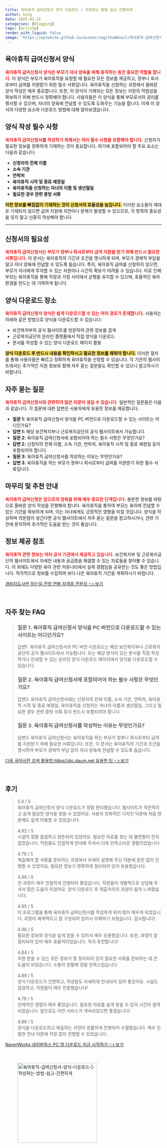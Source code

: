```yaml
---
title: 육아휴직 급여신청서 양식 다운로드 | 작성하는 방법 쉽고 간편하게
author: bing
date: 2025-01-31
categories: [Blogging]
tags: [writing]
render_with_liquid: false
image: 'https://aptwhite.github.io/assets/img/thumbnail/육아휴직-급여신청서-양식-다운로드-|-작성하는-방법-쉽고-간편하게.webp'
---
```



<h2 id='육아휴직_급여신청서_양식'>육아휴직 급여신청서 양식</h2>

<p><b><span style="color: #ee2323;">육아휴직 급여신청서 양식은 부모가 자녀 양육을 위해 휴직하는 동안 중요한 역할을 합니다.</span></b> 이 양식은 부모가 육아휴직을 요청할 때 필요한 모든 정보를 제공하고, 정부나 회사로부터 급여를 지원받기 위한 필수 서류입니다. 육아휴직을 신청하는 과정에서 올바른 양식 작성은 매우 중요합니다. 또한, 이 양식이 기재되는 모든 정보는 지원의 적법성을 확보하기 위해 반드시 정확해야 합니다. 사용자들은 이 양식을 통해 부모로서의 권리를 행사할 수 있으며, 자녀의 양육에 전념할 수 있도록 도와주는 기능을 합니다. 이제 이 양식의 다양한 요소와 다운로드 방법에 대해 알아보겠습니다.</p>

<h2 id='양식_작성_필수_사항'>양식 작성 필수 사항</h2>

<p><b><span style="color: #ee2323;">육아휴직 급여신청서를 작성하기 위해서는 여러 필수 사항을 포함해야 합니다.</span></b> 신청자가 필요한 정보를 정확하게 기재하는 것이 중요합니다. 여기에 포함되어야 할 주요 요소는 다음과 같습니다:</p>

<ul>
    <li><b>신청자의 전체 이름</b></li>
    <li><b>소속 기관</b></li>
    <li><b>연락처</b></li>
    <li><b>육아휴직 시작 및 종료 예정일</b></li>
    <li><b>육아휴직을 신청하는 자녀의 이름 및 생년월일</b></li>
    <li><b>필요한 경우 관련 증빙 서류</b></li>
</ul>

<p><b><span style="background-color: #ffe066;">이런 정보를 빠짐없이 기재하는 것이 신청서의 효율성을 높입니다.</span></b> 이러한 요소들이 제대로 기재되지 않으면 급여 지원에 지연이나 문제가 발생할 수 있으므로, 각 항목의 중요성을 잊지 말고 신중히 작성해야 합니다.</p>

<hr />

<h2 id='신청서의_필요성'>신청서의 필요성</h2>

<p><b><span style="color: #ee2323;">육아휴직 급여신청서는 부모가 정부나 회사로부터 급여 지원을 받기 위해 반드시 필요한 서류입니다.</span></b> 이 문서는 육아휴직의 기간과 조건을 명시하게 되며, 부모가 경제적 부담을 덜고 자녀 양육에 전념할 수 있도록 돕습니다. 특히, 육아휴직 급여를 신청하지 않으면, 부모가 자녀에게 투자할 수 있는 자원이나 시간의 확보가 어려울 수 있습니다. 이로 인해 부모는 육아휴직을 통해 직장과 가정 사이에서 균형을 유지할 수 있으며, 효율적인 육아환경을 만드는 데 기여하게 됩니다.</p>

<h2 id='양식_다운로드_장소'>양식 다운로드 장소</h2>

<p><b><span style="color: #ee2323;">육아휴직 급여신청서 양식은 쉽게 다운로드할 수 있는 여러 경로가 존재합니다.</span></b> 사용자는 아래와 같은 방법으로 양식을 다운로드할 수 있습니다:</p>

<ul>
    <li>보건복지부의 공식 웹사이트를 방문하여 관련 정보를 검색</li>
    <li>근로복지공단의 온라인 플랫폼에서 직접 양식을 다운로드</li>
    <li>문서를 작성할 수 있는 양식 다운로드 페이지 활용</li>
</ul>

<p><b><span style="background-color: #ffe066;">양식 다운로드 후 반드시 내용을 확인하시고 필요한 정보를 채워야 합니다.</span></b> 이러한 절차를 통해 사용자들은 빠르고 정확하게 육아휴직을 신청할 수 있습니다. 각 기관의 웹사이트에서는 추가적인 지원 정보와 함께 자주 묻는 질문들도 확인할 수 있으니 참고하시기 바랍니다.</p>

<h2 id='자주_묻는_질문'>자주 묻는 질문</h2>

<p><b><span style="color: #ee2323;">육아휴직 급여신청서와 관련하여 많은 의문이 생길 수 있습니다.</span></b> 일반적인 질문들은 다음과 같습니다. 각 질문에 대한 답변은 사용자에게 유용한 정보를 제공합니다.</p>

<ul>
    <li><b>질문 1:</b> 육아휴직 급여신청서 양식을 PC 버전으로 다운로드할 수 있는 사이트는 어디인가요?</li>
    <li><b>답변 1:</b> 해당 보건복지부나 근로복지공단의 공식 웹사이트에서 가능합니다.</li>
    <li><b>질문 2:</b> 육아휴직 급여신청서에 포함되어야 하는 필수 사항은 무엇인가요?</li>
    <li><b>답변 2:</b> 신청자의 전체 이름, 소속 기관, 연락처, 육아휴직 시작 및 종료 예정일 등이 포함되어야 합니다.</li>
    <li><b>질문 3:</b> 육아휴직 급여신청서를 작성하는 이유는 무엇인가요?</li>
    <li><b>답변 3:</b> 육아휴직을 하는 부모가 정부나 회사로부터 급여를 지원받기 위한 필수 서류입니다.</li>
</ul>

<h2 id='마무리_및_추천_안내'>마무리 및 추천 안내</h2>

<p><b><span style="color: #ee2323;">육아휴직 급여신청은 앞으로의 양육을 위해 매우 중요한 단계입니다.</span></b> 충분한 정보를 바탕으로 올바른 양식 작성을 진행해야 합니다. 육아휴직을 통하여 부모는 육아에 전념할 수 있는 기간을 확보하게 되며, 이는 자녀에게도 긍정적인 영향을 미칠 것입니다. 양식을 작성하며 의문점이 생긴다면 공식 웹사이트에서 자주 묻는 질문을 참고하시거나, 관련 기관에 문의하여 추가적인 도움을 받는 것이 좋습니다.</p>

<h2 id='정보_제공_참조'>정보 제공 참조</h2>

<p><b><span style="color: #ee2323;">육아휴직 관련 정보는 여러 공식 기관에서 제공하고 있습니다.</span></b> 보건복지부 및 근로복지공단의 웹사이트에서 자세한 내용과 궁금증을 해결할 수 있는 자료들을 찾아볼 수 있습니다. 이 외에도 다양한 육아 관련 커뮤니티에서 실제 경험담을 공유받는 것도 좋은 방법입니다. 적극적으로 정보를 수집하여 보다 나은 육아휴직 기간을 계획하시기 바랍니다.</p>


<p><a class="click-button" title="경비지도사란 하는일 전망 연봉 자격증 전문성" href="https://aptwhite.github.io/posts/%EA%B2%BD%EB%B9%84%EC%A7%80%EB%8F%84%EC%82%AC%EB%9E%80-%ED%95%98%EB%8A%94%EC%9D%BC-%EC%A0%84%EB%A7%9D-%EC%97%B0%EB%B4%89-%EC%9E%90%EA%B2%A9%EC%A6%9D-%EC%A0%84%EB%AC%B8%EC%84%B1/" rel="dofollow">경비지도사란 하는일 전망 연봉 자격증 전문성 👈 보기</a></p><br>
<h2 id='자주_찾는_FAQ'>자주 찾는 FAQ</h2>
<div itemscope="" itemtype="https://schema.org/FAQPage"> 
<blockquote> 
<div itemscope="" itemprop="mainEntity" itemtype="https://schema.org/Question"> 
<h3 itemprop="name">질문 1. 육아휴직 급여신청서 양식을 PC 버전으로 다운로드할 수 있는 사이트는 어디인가요?</h3> 
<div itemscope="" itemprop="acceptedAnswer" itemtype="https://schema.org/Answer"> 
<span itemprop="text"> 
<p>답변1. 육아휴직 급여신청서의 PC 버전 다운로드는 해당 보건복지부나 근로복지공단의 공식 웹사이트에서 가능합니다. 또는 해당 양식이 있는 문서를 직접 작성하거나 인쇄할 수 있는 온라인 양식 다운로드 페이지에서 양식을 다운로드할 수 있습니다.</p> 
</span> 
</div> 
</div> 
<div itemscope="" itemprop="mainEntity" itemtype="https://schema.org/Question"> 
<h3 itemprop="name">질문 2. 육아휴직 급여신청서에 포함되어야 하는 필수 사항은 무엇인가요?</h3> 
<div itemscope="" itemprop="acceptedAnswer" itemtype="https://schema.org/Answer"> 
<span itemprop="text"> 
<p>답변2. 육아휴직 급여신청서에는 신청자의 전체 이름, 소속 기관, 연락처, 육아휴직 시작 및 종료 예정일, 육아휴직을 신청하는 자녀의 이름과 생년월일, 그리고 필요한 경우 관련 증빙 서류 등이 반드시 포함되어야 합니다.</p> 
</span> 
</div> 
</div> 
<div itemscope="" itemprop="mainEntity" itemtype="https://schema.org/Question"> 
<h3 itemprop="name">질문 3. 육아휴직 급여신청서를 작성하는 이유는 무엇인가요?</h3> 
<div itemscope="" itemprop="acceptedAnswer" itemtype="https://schema.org/Answer"> 
<span itemprop="text"> 
<p>답변3. 육아휴직 급여신청서는 육아휴직을 하는 부모가 정부나 회사로부터 급여를 지원받기 위해 필요한 서류입니다. 또한, 이 문서는 육아휴직의 기간과 조건을 명시하여 부모가 경제적 부담 없이 자녀 양육에 전념할 수 있도록 돕습니다.</p> 
</span> 
</div> 
</div> 
</blockquote> 
</div>
<p><a class="click-button" title="다음 국어사전 검색 활용법 https//dic.daum.net 유용한 팁" href="https://aptwhite.github.io/posts/%EB%8B%A4%EC%9D%8C-%EA%B5%AD%EC%96%B4%EC%82%AC%EC%A0%84-%EA%B2%80%EC%83%89-%ED%99%9C%EC%9A%A9%EB%B2%95-httpsdic.daum.net-%EC%9C%A0%EC%9A%A9%ED%95%9C-%ED%8C%81/" rel="dofollow">다음 국어사전 검색 활용법 https//dic.daum.net 유용한 팁 👈 보기</a></p><br>
<h2 id='후기'>후기</h2>
<div itemscope itemtype="https://schema.org/Product">
  <blockquote>
  <div itemprop="review" itemscope itemtype="https://schema.org/Review">
      <div itemprop="reviewRating" itemscope itemtype="https://schema.org/Rating"> <span itemprop="ratingValue">5.0</span> / <span itemprop="bestRating">5</span> </div>
      <span itemprop="reviewBody">육아휴직 급여신청서 양식 다운로드가 정말 편리했습니다. 웹사이트가 직관적이고 쉽게 필요한 양식을 찾을 수 있었어요. 사용자 친화적인 디자인 덕분에 처음 방문해도 쉽게 이용할 수 있었습니다.</span>
  </div>
  <br>
  <div itemprop="review" itemscope itemtype="https://schema.org/Review">
      <div itemprop="reviewRating" itemscope itemtype="https://schema.org/Rating"> <span itemprop="ratingValue">4.92</span> / <span itemprop="bestRating">5</span> </div>
      <span itemprop="reviewBody">시설이 정말 깔끔하고 정돈되어 있었어요. 필요한 자료를 찾는 데 불편함이 전혀 없었습니다. 직원들도 친절하게 안내해 주셔서 더욱 만족스러운 경험이었습니다.</span>
  </div>
  <br>
  <div itemprop="review" itemscope itemtype="https://schema.org/Review">
      <div itemprop="reviewRating" itemscope itemtype="https://schema.org/Rating"> <span itemprop="ratingValue">4.79</span> / <span itemprop="bestRating">5</span> </div>
      <span itemprop="reviewBody">제출해야 할 서류를 준비하는 과정에서 자세히 설명해 주신 덕분에 혼란 없이 진행할 수 있었어요. 필요한 정보가 명확하게 정리되어 있어 유용했습니다.</span>
  </div>
  <br>
  <div itemprop="review" itemscope itemtype="https://schema.org/Review">
      <div itemprop="reviewRating" itemscope itemtype="https://schema.org/Rating"> <span itemprop="ratingValue">4.96</span> / <span itemprop="bestRating">5</span> </div>
      <span itemprop="reviewBody">전 과정이 매우 친절하게 진행되어 좋았습니다. 직원들이 개별적으로 상담해 주셔서 많은 도움이 되었어요. 양식 다운로드 후 제출까지의 과정이 쉽게 느껴졌습니다.</span>
  </div>
  <br>
  <div itemprop="review" itemscope itemtype="https://schema.org/Review">
      <div itemprop="reviewRating" itemscope itemtype="https://schema.org/Rating"> <span itemprop="ratingValue">4.95</span> / <span itemprop="bestRating">5</span> </div>
      <span itemprop="reviewBody">이 프로그램을 통해 육아휴직 급여신청서를 작성하게 되어 많이 배우게 되었습니다. 과정이 체계적이고 잘 구성되어 있어서 이해하기 쉬웠습니다. 감사합니다!</span>
  </div>
  <br>
  <div itemprop="review" itemscope itemtype="https://schema.org/Review">
      <div itemprop="reviewRating" itemscope itemtype="https://schema.org/Rating"> <span itemprop="ratingValue">4.96</span> / <span itemprop="bestRating">5</span> </div>
      <span itemprop="reviewBody">필요한 정보와 양식을 쉽게 얻을 수 있어서 매우 유용했습니다. 또한, 과정이 잘 정리되어 있어 매우 효율적이었습니다. 적극 추천합니다!</span>
  </div>
  <br>
  <div itemprop="review" itemscope itemtype="https://schema.org/Review">
      <div itemprop="reviewRating" itemscope itemtype="https://schema.org/Rating"> <span itemprop="ratingValue">4.84</span> / <span itemprop="bestRating">5</span> </div>
      <span itemprop="reviewBody">지원 받을 수 있는 모든 정보가 잘 정리되어 있어 필요한 서류를 준비하는 데 큰 도움이 되었습니다. 소통이 원활해 정말 만족스럽습니다.</span>
  </div>
  <br>
  <div itemprop="review" itemscope itemtype="https://schema.org/Review">
      <div itemprop="reviewRating" itemscope itemtype="https://schema.org/Rating"> <span itemprop="ratingValue">4.89</span> / <span itemprop="bestRating">5</span> </div>
      <span itemprop="reviewBody">양식 다운로드가 간편하고, 작성법도 자세하게 안내되어 있어 좋았어요. 시설도 깔끔하고, 직원들이 매우 친절했습니다!</span>
  </div>
  <br>
  <div itemprop="review" itemscope itemtype="https://schema.org/Review">
      <div itemprop="reviewRating" itemscope itemtype="https://schema.org/Rating"> <span itemprop="ratingValue">4.79</span> / <span itemprop="bestRating">5</span> </div>
      <span itemprop="reviewBody">전체적인 경험이 매우 좋았습니다. 필요한 자료를 쉽게 찾을 수 있어 시간이 절약되었습니다. 앞으로도 이런 서비스가 계속되었으면 좋겠습니다!</span>
  </div>
  <br>
  <div itemprop="review" itemscope itemtype="https://schema.org/Review">
      <div itemprop="reviewRating" itemscope itemtype="https://schema.org/Rating"> <span itemprop="ratingValue">4.88</span> / <span itemprop="bestRating">5</span> </div>
      <span itemprop="reviewBody">양식을 다운로드하고 제출하는 과정이 원활하게 진행되어 수월했습니다. 매우 친절한 안내 덕분에 걱정 없이 진행할 수 있었습니다.</span>
  </div>
  </blockquote>
</div>
<p><a class="click-button" title="NaverWorks 네이버웍스 PC 앱 다운로드 지금 시작하기" href="https://aptwhite.github.io/posts/NaverWorks-%EB%84%A4%EC%9D%B4%EB%B2%84%EC%9B%8D%EC%8A%A4-PC-%EC%95%B1-%EB%8B%A4%EC%9A%B4%EB%A1%9C%EB%93%9C-%EC%A7%80%EA%B8%88-%EC%8B%9C%EC%9E%91%ED%95%98%EA%B8%B0/" rel="dofollow">NaverWorks 네이버웍스 PC 앱 다운로드 지금 시작하기 👈 보기</a></p><br>
<figure class="image"><img src="https://aptwhite.github.io/assets/img/thumbnail/육아휴직-급여신청서-양식-다운로드-|-작성하는-방법-쉽고-간편하게.webp" alt="육아휴직-급여신청서-양식-다운로드-|-작성하는-방법-쉽고-간편하게" width="256" height="256"></figure>